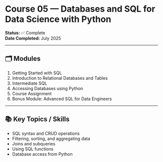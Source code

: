 # Course 05 — Databases and SQL for Data Science with Python

**Status:** ✅ Complete  
**Date Completed:** July 2025  

---

## 🗂 Modules
1. Getting Started with SQL  
2. Introduction to Relational Databases and Tables  
3. Intermediate SQL  
4. Accessing Databases using Python  
5. Course Assignment  
6. Bonus Module: Advanced SQL for Data Engineers  

---

## 📚 Key Topics / Skills
- SQL syntax and CRUD operations
- Filtering, sorting, and aggregating data
- Joins and subqueries
- Using SQL functions
- Database access from Python
